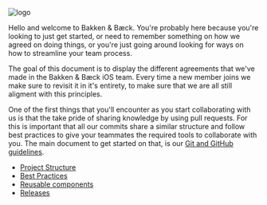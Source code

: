 ![logo](https://raw.githubusercontent.com/bakkenbaeck/iOS-playbook/master/assets/logo-v1.png)

Hello and welcome to Bakken & Bæck. You're probably here because you're looking to just get started, or need to remember something on how we agreed on doing things, or you're just going around looking for ways on how to streamline your team process.

The goal of this document is to display the different agreements that we've made in the Bakken & Bæck iOS team. Every time a new member joins we make sure to revisit it in it's entirety, to make sure that we are all still aligment with this principles.

One of the first things that you'll encounter as you start collaborating with us is that the take pride of sharing knowledge by using pull requests. For this is important that all our commits share a similar structure and follow best practices to give your teammates the required tools to collaborate with you. The main document to get started on that, is our [Git and GitHub guidelines](/GIT_AND_GITHUB.md).



* [Project Structure](/PROJECT_STRUCTURE.md)
* [Best Practices](/BEST_PRACTICES.md)
* [Reusable components](/REUSABLE_COMPONENTS.md)
* [Releases](/RELEASES.md)
